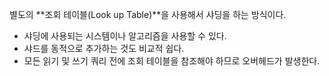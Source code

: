 별도의 **조회 테이블(Look up Table)**을 사용해서 샤딩을 하는 방식이다.
- 샤딩에 사용되는 시스템이나 알고리즘을 사용할 수 있다.
- 샤드를 동적으로 추가하는 것도 비교적 쉽다.
- 모든 읽기 및 쓰기 쿼리 전에 조회 테이블을 참조해야 하므로 오버헤드가 발생한다.